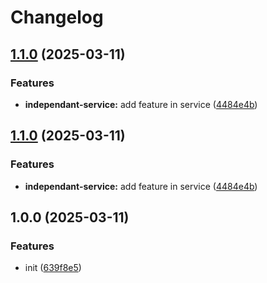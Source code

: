 # Changelog

## [1.1.0](https://github.com/raphael-trzpit/release-mono-repo/compare/independant-service-v1.0.0...independant-service@v1.1.0) (2025-03-11)


### Features

* **independant-service:** add feature in service ([4484e4b](https://github.com/raphael-trzpit/release-mono-repo/commit/4484e4b9612e45ae429bf98b75f40cf0d016cadb))

## [1.1.0](https://github.com/raphael-trzpit/release-mono-repo/compare/independant-service-v1.0.0...independant-service@v1.1.0) (2025-03-11)


### Features

* **independant-service:** add feature in service ([4484e4b](https://github.com/raphael-trzpit/release-mono-repo/commit/4484e4b9612e45ae429bf98b75f40cf0d016cadb))

## 1.0.0 (2025-03-11)


### Features

* init ([639f8e5](https://github.com/raphael-trzpit/release-mono-repo/commit/639f8e5ff967ebf42bed63a2ba73279a957b1ded))
